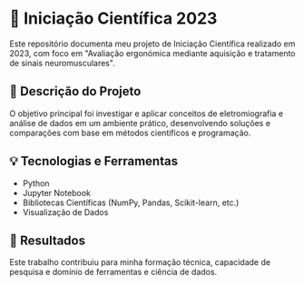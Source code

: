 # 🧪 Iniciação Científica 2023

Este repositório documenta meu projeto de Iniciação Científica realizado em 2023, com foco em "Avaliação ergonómica mediante aquisição e tratamento de sinais neuromusculares".

## 📄 Descrição do Projeto

O objetivo principal foi investigar e aplicar conceitos de eletromiografia e análise de dados em um ambiente prático, desenvolvendo soluções e comparações com base em métodos científicos e programação.

## 💡 Tecnologias e Ferramentas

- Python
- Jupyter Notebook
- Bibliotecas Científicas (NumPy, Pandas, Scikit-learn, etc.)
- Visualização de Dados

## 🎯 Resultados

Este trabalho contribuiu para minha formação técnica, capacidade de pesquisa e domínio de ferramentas e ciência de dados.